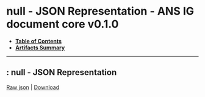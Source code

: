 # null - JSON Representation - ANS IG document core v0.1.0

* [**Table of Contents**](toc.md)
* [**Artifacts Summary**](artifacts.md)
* ****

## : null - JSON Representation

[Raw json](Binary-BIO-CR-BIO-2024.01-glycemie-mole.json) | [Download](Binary-BIO-CR-BIO-2024.01-glycemie-mole.json)

